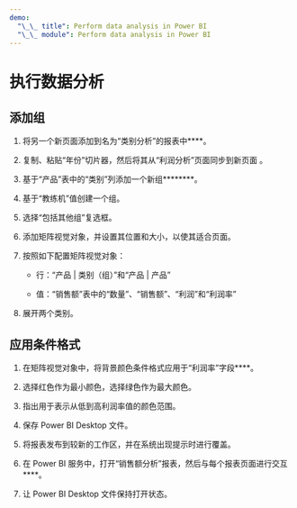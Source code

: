 ```yaml
---
demo:
  "\_\_ title": Perform data analysis in Power BI
  "\_\_ module": Perform data analysis in Power BI
---
```

# 执行数据分析

## 添加组

1. 将另一个新页面添加到名为“类别分析”的报表中****。

1. 复制、粘贴“年份”切片器，然后将其从“利润分析”页面同步到新页面 。

1. 基于“产品”表中的“类别”列添加一个新组********。

1. 基于“教练机”值创建一个组。

1. 选择“包括其他组”复选框。

1. 添加矩阵视觉对象，并设置其位置和大小，以使其适合页面。

1. 按照如下配置矩阵视觉对象：

    - 行：“产品 | 类别（组）”和“产品 | 产品”

    - 值：“销售额”表中的“数量”、“销售额”、“利润”和“利润率”

1. 展开两个类别。

## 应用条件格式

1. 在矩阵视觉对象中，将背景颜色条件格式应用于“利润率”字段****。

1. 选择红色作为最小颜色，选择绿色作为最大颜色。

1. 指出用于表示从低到高利润率值的颜色范围。

1. 保存 Power BI Desktop 文件。

1. 将报表发布到较新的工作区，并在系统出现提示时进行覆盖。

1. 在 Power BI 服务中，打开“销售额分析”报表，然后与每个报表页面进行交互****。

1. 让 Power BI Desktop 文件保持打开状态。
